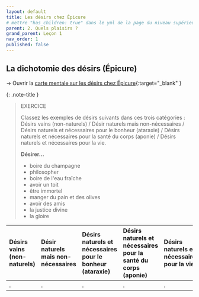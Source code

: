 ```yaml
---
layout: default
title: Les désirs chez Épicure
# mettre "has_children: true" dans le yml de la page du niveau supérieur
parent: 2. Quels plaisirs ?
grand_parent: Leçon 1
nav_order: 1
published: false
---
```

## La dichotomie des désirs (Épicure)
→ Ouvrir la [carte mentale sur les désirs chez Épicure](https://rollauda.github.io/schemas/cartes/desirs-epicure.html){:target="_blank" }

{: .note-title }
> EXERCICE
> 
> Classez les exemples de désirs suivants dans ces trois catégories : Désirs vains (non-naturels) / Désir naturels mais non-nécessaires / Désirs naturels et nécessaires pour le bonheur (ataraxie) / Désirs naturels et nécessaires pour la santé du corps (aponie) / Désirs naturels et nécessaires pour la vie.
>
> **Désirer...**
> - boire du champagne
> - philosopher
> - boire de l'eau fraîche
> - avoir un toit
> - être immortel
> - manger du pain et des olives
> - avoir des amis
> - la justice divine
> - la gloire


| Désirs vains (non-naturels)  |  Désir naturels mais non-nécessaires  | Désirs naturels et nécessaires pour le bonheur (ataraxie)  |  Désirs naturels et nécessaires pour la santé du corps (aponie)  |  Désirs naturels et nécessaires pour la vie  |  
| :--- | :--- | :--- | :--- | :--- | 
| .  |  .  |  . |  .  |  .  | 